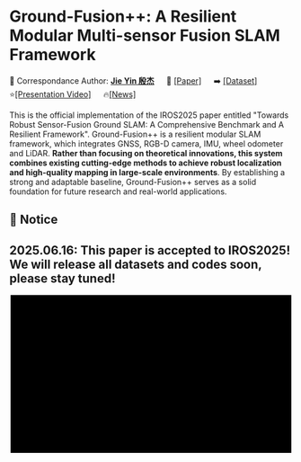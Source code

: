 # Ground-Fusion++: A Resilient Modular Multi-sensor Fusion SLAM Framework


💎 Correspondance Author: [**Jie Yin 殷杰**](https://sjtuyinjie.github.io/)
&emsp;
📝 [[Paper]](TBD)
&emsp;
➡️ [[Dataset]](https://github.com/sjtuyinjie/M3DGR)
&emsp;
⭐️[[Presentation Video]](TBD)
&emsp;
🔥[[News]](TBD)

This is the official implementation of the IROS2025 paper entitled "Towards Robust Sensor-Fusion Ground SLAM: A Comprehensive Benchmark and A Resilient Framework".
Ground-Fusion++ is a resilient modular SLAM framework, which integrates GNSS, RGB-D camera, IMU, wheel odometer and LiDAR. **Rather than focusing on theoretical innovations, this system combines existing cutting-edge methods to achieve robust localization and high-quality mapping in large-scale environments**. By establishing a strong and adaptable baseline, Ground-Fusion++ serves as a solid foundation for future research and real-world applications.

## 🎯 Notice
## 2025.06.16: This paper is accepted to IROS2025! We will release all datasets and codes soon, please stay tuned!

<div align=center>
<img src="https://github.com/sjtuyinjie/Ground-Fusion2/blob/main/fig/demo.gif" width="500px">
</div>
